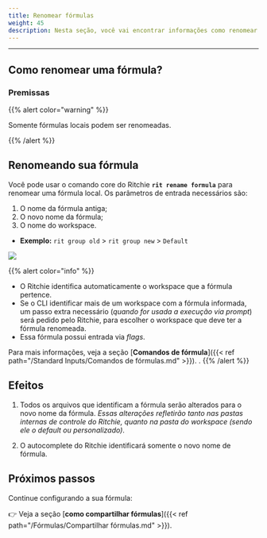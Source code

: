 ```yaml
---
title: Renomear fórmulas
weight: 45
description: Nesta seção, você vai encontrar informações como renomear uma fórmula no Ritchie.
---
```


---

## **Como renomear uma fórmula?**

### **Premissas**

{{% alert color="warning" %}}

Somente fórmulas locais podem ser renomeadas.

{{% /alert %}}

## **Renomeando sua fórmula**

Você pode usar o comando core do Ritchie **`rit rename formula`** para renomear uma fórmula local. Os parâmetros de entrada necessários são:

1. O nome da fórmula antiga;
2. O novo nome da fórmula;
3. O nome do workspace.

- **Exemplo:** `rit group old` > `rit group new` > `Default`

![](/shared/rit-rename-formula.gif)

{{% alert color="info" %}}

- O Ritchie identifica automaticamente o workspace que a fórmula pertence.
- Se o CLI identificar mais de um workspace com a fórmula informada, um passo extra necessário (_quando for usada a execução via prompt_) será pedido pelo Ritchie, para escolher o workspace que deve ter a fórmula renomeada.
- Essa fórmula possui entrada via _flags_. 

Para mais informações, veja a seção [**Comandos de fórmula**]({{< ref path="/Standard Inputs/Comandos de fórmulas.md" >}}).
.
  {{% /alert %}}

## **Efeitos**

1. Todos os arquivos que identificam a fórmula serão alterados para o novo nome da fórmula. _Essas alterações refletirão tanto nas pastas internas de controle do Ritchie, quanto na pasta do workspace (sendo ele o default ou personalizado)_.

2. O autocomplete do Ritchie identificará somente o novo nome de fórmula.

## **Próximos passos**
Continue configurando a sua fórmula:

👉 Veja a seção [**como compartilhar fórmulas**]({{< ref path="/Fórmulas/Compartilhar fórmulas.md" >}}).
